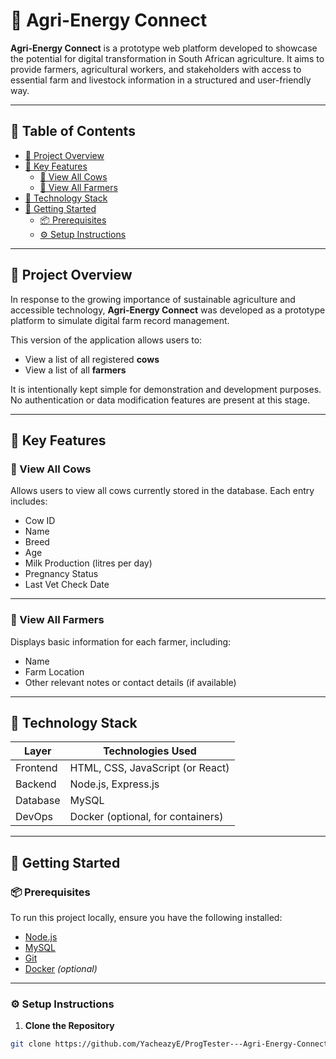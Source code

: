 # 🌾 Agri-Energy Connect

**Agri-Energy Connect** is a prototype web platform developed to showcase the potential for digital transformation in South African agriculture. It aims to provide farmers, agricultural workers, and stakeholders with access to essential farm and livestock information in a structured and user-friendly way.

---

## 📌 Table of Contents

- [📘 Project Overview](#-project-overview)
- [🌟 Key Features](#-key-features)
  - [🐄 View All Cows](#-view-all-cows)
  - [🚜 View All Farmers](#-view-all-farmers)
- [🧱 Technology Stack](#-technology-stack)
- [🚀 Getting Started](#-getting-started)
  - [📦 Prerequisites](#-prerequisites)
  - [⚙️ Setup Instructions](#️-setup-instructions)

---

## 📘 Project Overview

In response to the growing importance of sustainable agriculture and accessible technology, **Agri-Energy Connect** was developed as a prototype platform to simulate digital farm record management. 

This version of the application allows users to:
- View a list of all registered **cows**
- View a list of all **farmers**

It is intentionally kept simple for demonstration and development purposes. No authentication or data modification features are present at this stage.

---

## 🌟 Key Features

### 🐄 View All Cows

Allows users to view all cows currently stored in the database. Each entry includes:
- Cow ID
- Name
- Breed
- Age
- Milk Production (litres per day)
- Pregnancy Status
- Last Vet Check Date

---

### 🚜 View All Farmers

Displays basic information for each farmer, including:
- Name
- Farm Location
- Other relevant notes or contact details (if available)

---

## 🧱 Technology Stack

| Layer       | Technologies Used             |
|-------------|-------------------------------|
| Frontend    | HTML, CSS, JavaScript (or React) |
| Backend     | Node.js, Express.js           |
| Database    | MySQL                         |
| DevOps      | Docker (optional, for containers) |

---

## 🚀 Getting Started

### 📦 Prerequisites

To run this project locally, ensure you have the following installed:

- [Node.js](https://nodejs.org/)
- [MySQL](https://www.mysql.com/)
- [Git](https://git-scm.com/)
- [Docker](https://www.docker.com/) *(optional)*

---

### ⚙️ Setup Instructions

1. **Clone the Repository**

```bash
git clone https://github.com/YacheazyE/ProgTester---Agri-Energy-Connect.git
